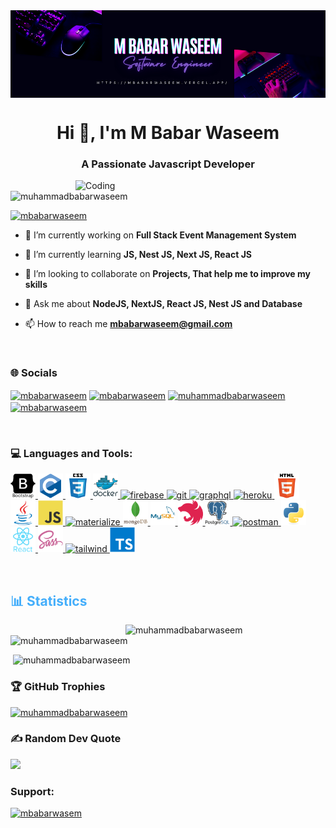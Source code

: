 <img align="center" src="https://github.com/MuhammadBabarWaseem/MuhammadBabarWaseem/blob/main/Github Header.png" alt="BANNER">
<h1 align="center">Hi 👋, I'm M Babar Waseem</h1>
<h3 align="center">A Passionate Javascript Developer</h3>
<img align="right" alt="Coding" width="400" src="https://media0.giphy.com/media/qgQUggAC3Pfv687qPC/giphy.gif?cid=ecf05e47yec7vuv30loscmt8qldzeewismgz6pgvd4io4ojb&rid=giphy.gif">
<p align="left"> <img src="https://komarev.com/ghpvc/?username=muhammadbabarwaseem&label=Profile%20views&color=0e75b6&style=flat" alt="muhammadbabarwaseem" /> </p>

<p align="left"> <a href="https://twitter.com/mbabarwaseem" target="blank"><img src="https://img.shields.io/twitter/follow/mbabarwaseem?logo=twitter&style=for-the-badge" alt="mbabarwaseem" /></a> </p>

- 🔭 I’m currently working on **Full Stack Event Management System**

- 🌱 I’m currently learning **JS, Nest JS, Next JS, React JS**

- 👯 I’m looking to collaborate on **Projects, That help me to improve my skills**

- 💬 Ask me about **NodeJS, NextJS, React JS, Nest JS and Database**

- 📫 How to reach me **mbabarwaseem@gmail.com**
<br>
<h3 align="left">🌐 Socials</h3>
<p align="left">
<a href="https://twitter.com/mbabarwaseem" target="blank"><img align="center" src="https://raw.githubusercontent.com/rahuldkjain/github-profile-readme-generator/master/src/images/icons/Social/twitter.svg" alt="mbabarwaseem" height="30" width="40" /></a>
 <a href="https://instagram.com/muhammadbabarwaseem" target="blank"><img align="center" src="https://raw.githubusercontent.com/rahuldkjain/github-profile-readme-generator/master/src/images/icons/Social/instagram.svg" alt="mbabarwaseem" height="30" width="40" /></a>
<a href="https://linkedin.com/in/muhammadbabarwaseem" target="blank"><img align="center" src="https://raw.githubusercontent.com/rahuldkjain/github-profile-readme-generator/master/src/images/icons/Social/linked-in-alt.svg" alt="muhammadbabarwaseem" height="30" width="40" /></a>
 <a href="https://facebook.com/mbabar1218" target="blank"><img align="center" src="https://raw.githubusercontent.com/rahuldkjain/github-profile-readme-generator/master/src/images/icons/Social/facebook.svg" alt="mbabarwaseem" height="30" width="40" /></a>
</p>
<br>

<h3 align="left">💻 Languages and Tools:</h3>
<p align="left"> <a href="https://getbootstrap.com" target="_blank" rel="noreferrer"> <img src="https://raw.githubusercontent.com/devicons/devicon/master/icons/bootstrap/bootstrap-plain-wordmark.svg" alt="bootstrap" width="40" height="40"/> </a> <a href="https://www.cprogramming.com/" target="_blank" rel="noreferrer"> <img src="https://raw.githubusercontent.com/devicons/devicon/master/icons/c/c-original.svg" alt="c" width="40" height="40"/> </a> <a href="https://www.w3schools.com/css/" target="_blank" rel="noreferrer"> <img src="https://raw.githubusercontent.com/devicons/devicon/master/icons/css3/css3-original-wordmark.svg" alt="css3" width="40" height="40"/> </a> <a href="https://www.docker.com/" target="_blank" rel="noreferrer"> <img src="https://raw.githubusercontent.com/devicons/devicon/master/icons/docker/docker-original-wordmark.svg" alt="docker" width="40" height="40"/> </a> <a href="https://firebase.google.com/" target="_blank" rel="noreferrer"> <img src="https://www.vectorlogo.zone/logos/firebase/firebase-icon.svg" alt="firebase" width="40" height="40"/> </a> <a href="https://git-scm.com/" target="_blank" rel="noreferrer"> <img src="https://www.vectorlogo.zone/logos/git-scm/git-scm-icon.svg" alt="git" width="40" height="40"/> </a> <a href="https://graphql.org" target="_blank" rel="noreferrer"> <img src="https://www.vectorlogo.zone/logos/graphql/graphql-icon.svg" alt="graphql" width="40" height="40"/> </a> <a href="https://heroku.com" target="_blank" rel="noreferrer"> <img src="https://www.vectorlogo.zone/logos/heroku/heroku-icon.svg" alt="heroku" width="40" height="40"/> </a> <a href="https://www.w3.org/html/" target="_blank" rel="noreferrer"> <img src="https://raw.githubusercontent.com/devicons/devicon/master/icons/html5/html5-original-wordmark.svg" alt="html5" width="40" height="40"/> </a> <a href="https://www.java.com" target="_blank" rel="noreferrer"> <img src="https://raw.githubusercontent.com/devicons/devicon/master/icons/java/java-original.svg" alt="java" width="40" height="40"/> </a> <a href="https://developer.mozilla.org/en-US/docs/Web/JavaScript" target="_blank" rel="noreferrer"> <img src="https://raw.githubusercontent.com/devicons/devicon/master/icons/javascript/javascript-original.svg" alt="javascript" width="40" height="40"/> </a> <a href="https://materializecss.com/" target="_blank" rel="noreferrer"> <img src="https://raw.githubusercontent.com/prplx/svg-logos/5585531d45d294869c4eaab4d7cf2e9c167710a9/svg/materialize.svg" alt="materialize" width="40" height="40"/> </a> <a href="https://www.mongodb.com/" target="_blank" rel="noreferrer"> <img src="https://raw.githubusercontent.com/devicons/devicon/master/icons/mongodb/mongodb-original-wordmark.svg" alt="mongodb" width="40" height="40"/> </a> <a href="https://www.mysql.com/" target="_blank" rel="noreferrer"> <img src="https://raw.githubusercontent.com/devicons/devicon/master/icons/mysql/mysql-original-wordmark.svg" alt="mysql" width="40" height="40"/> </a> <a href="https://nestjs.com/" target="_blank" rel="noreferrer"> <img src="https://raw.githubusercontent.com/devicons/devicon/master/icons/nestjs/nestjs-plain.svg" alt="nestjs" width="40" height="40"/> </a> <a href="https://www.postgresql.org" target="_blank" rel="noreferrer"> <img src="https://raw.githubusercontent.com/devicons/devicon/master/icons/postgresql/postgresql-original-wordmark.svg" alt="postgresql" width="40" height="40"/> </a> <a href="https://postman.com" target="_blank" rel="noreferrer"> <img src="https://www.vectorlogo.zone/logos/getpostman/getpostman-icon.svg" alt="postman" width="40" height="40"/> </a> <a href="https://www.python.org" target="_blank" rel="noreferrer"> <img src="https://raw.githubusercontent.com/devicons/devicon/master/icons/python/python-original.svg" alt="python" width="40" height="40"/> </a> <a href="https://reactjs.org/" target="_blank" rel="noreferrer"> <img src="https://raw.githubusercontent.com/devicons/devicon/master/icons/react/react-original-wordmark.svg" alt="react" width="40" height="40"/> </a> <a href="https://sass-lang.com" target="_blank" rel="noreferrer"> <img src="https://raw.githubusercontent.com/devicons/devicon/master/icons/sass/sass-original.svg" alt="sass" width="40" height="40"/> </a> <a href="https://tailwindcss.com/" target="_blank" rel="noreferrer"> <img src="https://www.vectorlogo.zone/logos/tailwindcss/tailwindcss-icon.svg" alt="tailwind" width="40" height="40"/> </a> <a href="https://www.typescriptlang.org/" target="_blank" rel="noreferrer"> <img src="https://raw.githubusercontent.com/devicons/devicon/master/icons/typescript/typescript-original.svg" alt="typescript" width="40" height="40"/> </a> </p>
<br>
<h2 style="color: #44AEFB">📊 Statistics</h2>
<div>
<p><img  align="right" width="320"src="https://github-readme-stats.vercel.app/api/top-langs?username=muhammadbabarwaseem&show_icons=true&locale=en&layout=compact" alt="muhammadbabarwaseem" /></p>
 <p><img src="https://github-readme-streak-stats.herokuapp.com/?user=muhammadbabarwaseem&" alt="muhammadbabarwaseem" /></p>
<p>&nbsp;<img src="https://github-readme-stats.vercel.app/api?username=muhammadbabarwaseem&show_icons=true&locale=en" alt="muhammadbabarwaseem" /></p> </div>

<h3>🏆 GitHub Trophies</h3>
<p> <a href="https://github.com/ryo-ma/github-profile-trophy"><img src="https://github-profile-trophy.vercel.app/?username=muhammadbabarwaseem" alt="muhammadbabarwaseem" /></a> </p>

### ✍️ Random Dev Quote
![](https://quotes-github-readme.vercel.app/api?type=vetical&theme=radical)

<h3 align="left">Support:</h3>
<p><a href="https://www.buymeacoffee.com/mbabarwasem"> <img src="https://cdn.buymeacoffee.com/buttons/v2/default-yellow.png" height="50" width="210" alt="mbabarwasem" /></a></p><br><br>
</div>

